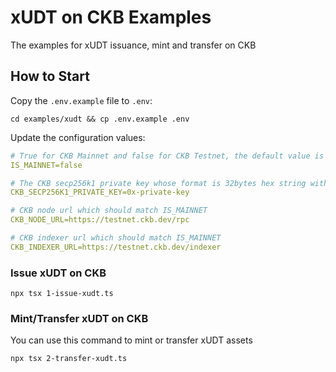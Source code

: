 # xUDT on CKB Examples

The examples for xUDT issuance, mint and transfer on CKB

## How to Start

Copy the `.env.example` file to `.env`:

```shell
cd examples/xudt && cp .env.example .env
```

Update the configuration values:

```yaml
# True for CKB Mainnet and false for CKB Testnet, the default value is false
IS_MAINNET=false

# The CKB secp256k1 private key whose format is 32bytes hex string with 0x prefix
CKB_SECP256K1_PRIVATE_KEY=0x-private-key

# CKB node url which should match IS_MAINNET
CKB_NODE_URL=https://testnet.ckb.dev/rpc

# CKB indexer url which should match IS_MAINNET
CKB_INDEXER_URL=https://testnet.ckb.dev/indexer

```

### Issue xUDT on CKB

```shell
npx tsx 1-issue-xudt.ts 
```

### Mint/Transfer xUDT on CKB

You can use this command to mint or transfer xUDT assets

```shell
npx tsx 2-transfer-xudt.ts 
```
